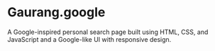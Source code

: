# Gaurang.google
A Google-inspired personal search page built using HTML, CSS, and JavaScript and a Google-like UI with responsive design.
